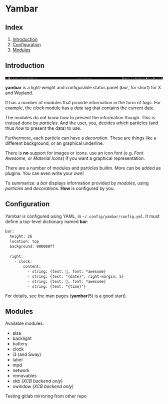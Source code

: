 # Yambar

## Index

1. [Introduction](#introduction)
1. [Configuration](#configuration)
1. [Modules](#modules)


## Introduction

![screenshot](screenshot.png "Example configuration")

**yambar** is a light-weight and configurable status panel (_bar_, for
short) for X and Wayland.

It has a number of _modules_ that provide information in the form of
_tags_. For example, the _clock_ module has a _date_ tag that contains
the current date.

The modules do not know _how_ to present the information though. This
is instead done by _particles_. And the user, you, decides _which_
particles (and thus _how_ to present the data) to use.

Furthermore, each particle can have a _decoration_. These are things
like a different background, or an graphical underline.

There is **no** support for images or icons. use an icon font
(e.g. _Font Awesome_, or _Material Icons_) if you want a graphical
representation.

There are a number of modules and particles builtin. More can be added
as plugins. You can even write your own!

To summarize: a _bar_ displays information provided by _modules_,
using _particles_ and _decorations_. **How** is configured by you.


## Configuration

Yambar is configured using YAML, in `~/.config/yambar/config.yml`. It
must define a top-level dictionary named **bar**:

    bar:
      height: 26
      location: top
      background: 000000ff

      right:
        - clock:
            content:
              - string: {text: , font: *awesome}
              - string: {text: "{date}", right-margin: 5}
              - string: {text: , font: *awesome}
              - string: {text: "{time}"}


For details, see the man pages (**yambar**(5) is a good start).


## Modules

Available modules:

* alsa
* backlight
* battery
* clock
* i3 (and Sway)
* label
* mpd
* network
* removables
* xkb (_XCB backend only_)
* xwindow (_XCB backend only_)


Testing gitlab mirroring from other repo

